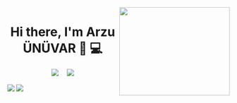 <img align="right" src="https://z3-work.translate.goog/seferist/metronic-demo-6/assets/media/illustrations/sketchy-1/17.png" width="250" height="200" />

<h1 align='center'> Hi there, I'm Arzu ÜNÜVAR 👋 💻 </h1>

<p align='center'>
<a href="https://www.linkedin.com/in/arzu-unuvar-889054192/"><img src="https://img.shields.io/badge/linkedin-%230077B5.svg?&style=for-the-badge&logo=linkedin&logoColor=white" /></a>&nbsp;&nbsp;&nbsp;&nbsp;
 <a href="mailto:unuvararzu653@gmail.com"><img src="https://img.shields.io/badge/Gmail-D14836?style=for-the-badge&logo=gmail&logoColor=white" /></a> 
</p>

<a href="https://github.com/arzunuvar"><img align="center" src="https://github-readme-stats.vercel.app/api?username=arzunuvar&show_icons=true&bg_color=0d1117&text_color=bdc3c7&title_color=f1c40f&icon_color=f1c40f&hide_border=true" /></a>
<a href="https://github.com/arzunuvar"><img align="center" src="https://github-readme-stats.vercel.app/api/top-langs/?username=arzunuvar&bg_color=0d1117&text_color=bdc3c7&title_color=f1c40f&hide_border=true&layout=compact&langs_count=10&hide=asp.net" /></a>
